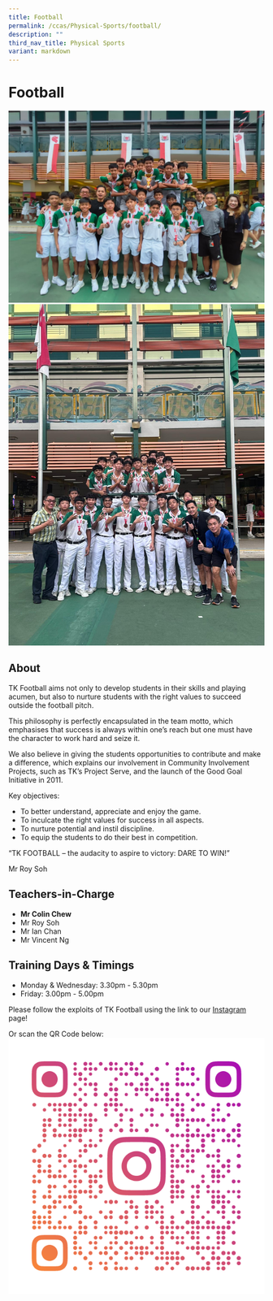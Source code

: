 ```yaml
---
title: Football
permalink: /ccas/Physical-Sports/football/
description: ""
third_nav_title: Physical Sports
variant: markdown
---
```

# Football

 ![](/images/IMG_20240814_WA0005.jpg)<br>
 ![](/images/IMG_20240515_WA0030.jpg)<br>
## **About**

TK Football aims not only to develop students in their skills and playing acumen, but also to nurture students with the right values to succeed outside the football pitch.

This philosophy is perfectly encapsulated in the team motto, which emphasises that success is always within one’s reach but one&nbsp;must have the character to work hard and seize it.

We also believe in giving the students opportunities to contribute and make a difference, which explains our involvement in Community Involvement Projects, such as TK’s Project Serve, and the launch of the Good Goal Initiative in 2011.

Key objectives:

*   To better understand, appreciate and enjoy the game.
*   To inculcate the right values for success in all aspects.
*   To nurture potential and instil discipline.
*   To equip the students to do their best in competition.

“TK FOOTBALL – the audacity to aspire to victory: DARE TO WIN!”

Mr Roy Soh

## **Teachers-in-Charge**

*   **Mr Colin Chew**
*   Mr Roy Soh
*   Mr Ian Chan
*   Mr Vincent Ng

## **Training Days &amp; Timings**
* Monday &amp; Wednesday: 3.30pm - 5.30pm
* Friday: 3.00pm - 5.00pm

Please follow the exploits of TK Football using the link to our [Instagram](https://www.instagram.com/tkfootball/profilecard/?igsh=MWVub2tvMHBvc3pwNA==) page!

Or scan the QR Code below:
![](/images/IMG_20241015_133740_694.png)